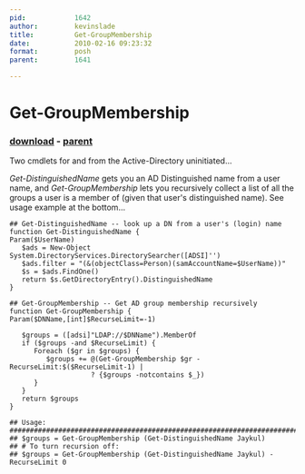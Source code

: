 ```yaml
---
pid:            1642
author:         kevinslade
title:          Get-GroupMembership
date:           2010-02-16 09:23:32
format:         posh
parent:         1641

---
```


# Get-GroupMembership

### [download](//scripts/1642.ps1) - [parent](//scripts/1641.md)

Two cmdlets for and from the Active-Directory uninitiated...

*Get-DistinguishedName* gets you an AD Distinguished name from a user name, and *Get-GroupMembership* lets you recursively collect a list of all the groups a user is a member of (given that user's distinguished name). See usage example at the bottom...

```posh
## Get-DistinguishedName -- look up a DN from a user's (login) name 
function Get-DistinguishedName { 
Param($UserName)
   $ads = New-Object System.DirectoryServices.DirectorySearcher([ADSI]'')
   $ads.filter = "(&(objectClass=Person)(samAccountName=$UserName))"
   $s = $ads.FindOne()
   return $s.GetDirectoryEntry().DistinguishedName
}

## Get-GroupMembership -- Get AD group membership recursively
function Get-GroupMembership {
Param($DNName,[int]$RecurseLimit=-1)

   $groups = ([adsi]"LDAP://$DNName").MemberOf
   if ($groups -and $RecurseLimit) {
      Foreach ($gr in $groups) {
         $groups += @(Get-GroupMembership $gr -RecurseLimit:$($RecurseLimit-1) |
                    ? {$groups -notcontains $_})
      }
   }
   return $groups
}

## Usage:
#################################################################################
## $groups = Get-GroupMembership (Get-DistinguishedName Jaykul)
## # To turn recursion off:
## $groups = Get-GroupMembership (Get-DistinguishedName Jaykul) -RecurseLimit 0
```
